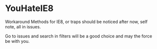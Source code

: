# YouHateIE8

Workaround Methods for IE8, or traps should be noticed after now, self note, all in issues. 

Go to issues and search in filters will be a good choice and may the force be with you.